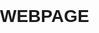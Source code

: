 # WEBPAGE

   
<!DOCTYPE html>
<html lang="en">
<head>
    <meta charset="UTF-8">
    <meta name="viewport" content="width=device-width, initial-scale=1.0">
    <title>Navbar Example</title>
    <style>
        /* Add some basic styling for the navbar */
        body {
            font-family: Arial, sans-serif;
            margin: 0;
            padding: 0;
        }
        
        ul.navbar {
            list-style-type: none;
            background-color: #333;
            overflow: hidden;
            margin: 0;
            padding: 0;
        }

        ul.navbar li {
            float: left;
        }

        ul.navbar li a {
            display: block;
            color: white;
            text-align: center;
            padding: 14px 16px;
            text-decoration: none;
        }

        ul.navbar li a:hover {
            background-color: #555;
        }
    </style>
</head>
<body>
    <ul class="navbar">
        <li><a href="#home">Home</a></li>
        <li><a href="#about">About</a></li>
        <li><a href="#services">Services</a></li>
        <li><a href="#contact">Contact</a></li>
    </ul>
</body>
</html>

